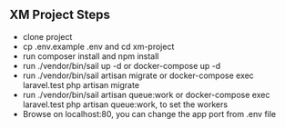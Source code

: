 
## XM Project Steps


- clone project
- cp .env.example .env and cd xm-project
- run composer install and npm install
- run ./vendor/bin/sail up -d or docker-compose up -d
- run ./vendor/bin/sail artisan migrate or docker-compose exec laravel.test php artisan migrate
- run ./vendor/bin/sail artisan queue:work or docker-compose exec laravel.test php artisan queue:work, to set the workers
- Browse on localhost:80, you can change the app port from .env file
